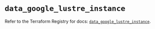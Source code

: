 # `data_google_lustre_instance`

Refer to the Terraform Registry for docs: [`data_google_lustre_instance`](https://registry.terraform.io/providers/hashicorp/google/6.48.0/docs/data-sources/lustre_instance).
